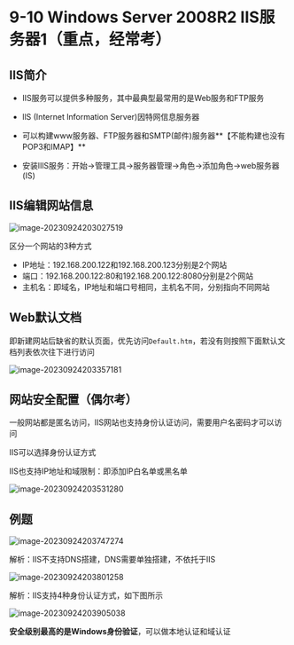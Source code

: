 # 9-10 Windows Server 2008R2 IIS服务器1（重点，经常考）

## IIS简介

- IIS服务可以提供多种服务，其中最典型最常用的是Web服务和FTP服务

- llS (Internet lnformation Server)因特网信息服务器

- 可以构建www服务器、FTP服务器和SMTP(邮件)服务器**【不能构建也没有POP3和IMAP】**

- 安装lIlS服务：开始→管理工具→服务器管理→角色→添加角色→web服务器(IS)

## IIS编辑网站信息

![image-20230924203027519](https://img.yatjay.top/md/image-20230924203027519.png)

区分一个网站的3种方式

- IP地址：192.168.200.122和192.168.200.123分别是2个网站
- 端口：192.168.200.122:80和192.168.200.122:8080分别是2个网站
- 主机名：即域名，IP地址和端口号相同，主机名不同，分别指向不同网站

## Web默认文档

即新建网站后缺省的默认页面，优先访问`Default.htm`，若没有则按照下面默认文档列表依次往下进行访问

![image-20230924203357181](https://img.yatjay.top/md/image-20230924203357181.png)

## 网站安全配置（偶尔考）

一般网站都是匿名访问，IIS网站也支持身份认证访问，需要用户名密码才可以访问

IIS可以选择身份认证方式

IIS也支持IP地址和域限制：即添加IP白名单或黑名单

![image-20230924203531280](https://img.yatjay.top/md/image-20230924203531280.png)

## 例题

![image-20230924203747274](https://img.yatjay.top/md/image-20230924203747274.png)

解析：IIS不支持DNS搭建，DNS需要单独搭建，不依托于IIS

![image-20230924203801258](https://img.yatjay.top/md/image-20230924203801258.png)

解析：IIS支持4种身份认证方式，如下图所示

![image-20230924203905038](https://img.yatjay.top/md/image-20230924203905038.png)

**安全级别最高的是Windows身份验证**，可以做本地认证和域认证
